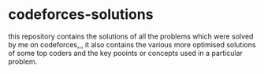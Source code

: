 # codeforces-solutions
this repository contains the solutions of all the problems which were solved by me on codeforces,,, it also contains the various more optimised solutions of some top coders and the key pooints or concepts used in a particular problem.
